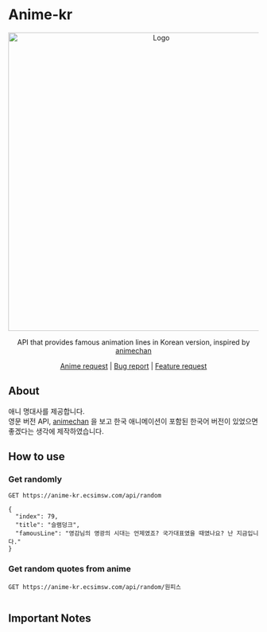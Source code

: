 # Anime-kr
<p align="center">
  <a>
    <img src="https://github.com/Giggle-projects/anime-kr/assets/46060746/7ac08e5e-2f29-4d28-905f-410121abb61f" alt="Logo" width="600">
  </a>
  <p align="center">API that provides famous animation lines in Korean version, inspired by <a href="https://github.com/rocktimsaikia/animechan">animechan</a></p> 
  <p align="center">
    <a href="https://github.com/rocktimsaikia/anime-chan/discussions/65">Anime request</a>
    |
    <a href="https://github.com/rocktimsaikia/anime-chan/issues">Bug report</a>
    |
    <a href="https://github.com/rocktimsaikia/anime-chan/issues">Feature request</a>
  </p>
</p>

## About

애니 명대사를 제공합니다.      
영문 버전 API, [animechan](https://github.com/rocktimsaikia/animechan) 을 보고 한국 애니메이션이 포함된 한국어 버전이 있었으면 좋겠다는 생각에 제작하였습니다.    

## How to use

### Get randomly

```
GET https://anime-kr.ecsimsw.com/api/random
```

```
{
  "index": 79,
  "title": "슬램덩크",
  "famousLine": "영감님의 영광의 시대는 언제였죠? 국가대표였을 때였나요? 난 지금입니다."
}
```


### Get random quotes from anime

```
GET https://anime-kr.ecsimsw.com/api/random/원피스
```

```

```



## Important Notes

